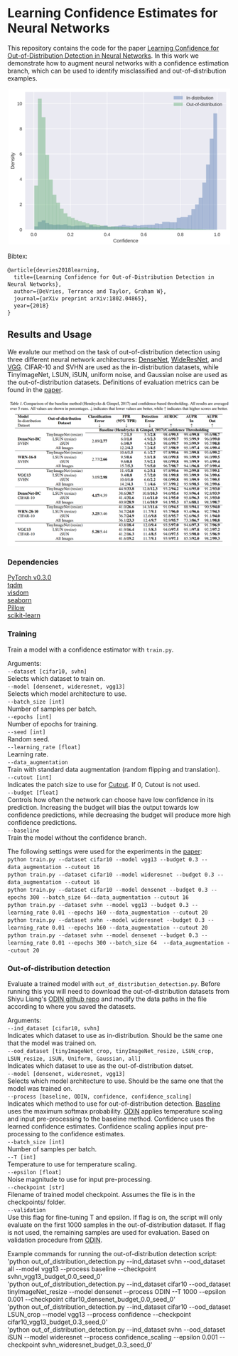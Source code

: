 # Learning Confidence Estimates for Neural Networks

This repository contains the code for the paper [Learning Confidence for Out-of-Distribution Detection in Neural Networks](https://arxiv.org/abs/1802.04865). In this work we demonstrate how to augment neural networks with a confidence estimation branch, which can be used to identify misclassified and out-of-distribution examples. 
  
<p align="center">
<img src="./figures/confidence_histogram.png" width="500">
</p>

Bibtex:  
```
@article{devries2018learning,
  title={Learning Confidence for Out-of-Distribution Detection in Neural Networks},
  author={DeVries, Terrance and Taylor, Graham W},
  journal={arXiv preprint arXiv:1802.04865},
  year={2018}
}
```

## Results and Usage   
We evalute our method on the task of out-of-distribution detection using three different neural network architectures: [DenseNet](https://arxiv.org/abs/1608.06993), [WideResNet](https://arxiv.org/abs/1605.07146), and [VGG](https://arxiv.org/abs/1409.1556). CIFAR-10 and SVHN are used as the in-distribution datasets, while TinyImageNet, LSUN, iSUN, uniform noise, and Gaussian noise are used as the out-of-distribution datasets. Definitions of evaluation metrics can be found in the [paper](https://arxiv.org/abs/1802.04865).

<p align="center">
<img src="./figures/results_table.png" width="750">
</p>

### Dependencies  
[PyTorch v0.3.0](http://pytorch.org/)  
[tqdm](https://pypi.python.org/pypi/tqdm)  
[visdom](https://github.com/facebookresearch/visdom)  
[seaborn](https://seaborn.pydata.org/)  
[Pillow](http://python-pillow.org/)  
[scikit-learn](http://scikit-learn.org/stable/)  

### Training

Train a model with a confidence estimator with `train.py`.  

Arguments:  
`--dataset [cifar10, svhn]`  
    Selects which dataset to train on.  
`--model [densenet, wideresnet, vgg13]`  
    Selects which model architecture to use.  
`--batch_size [int]`  
    Number of samples per batch.  
`--epochs [int]`  
    Number of epochs for training.  
`--seed [int]`  
    Random seed.  
`--learning_rate [float]`  
    Learning rate.  
`--data_augmentation`  
    Train with standard data augmentation (random flipping and translation).  
`--cutout [int]`  
    Indicates the patch size to use for [Cutout](https://arxiv.org/abs/1708.04552). If 0, Cutout is not used.  
`--budget [float]`  
    Controls how often the network can choose have low confidence in its prediction. Increasing the budget will bias the output towards low confidence predictions, while decreasing the budget will produce more high confidence predictions.  
`--baseline`  
    Train the model without the confidence branch.  

The following settings were used for the experiments in the [paper](https://arxiv.org/abs/1802.04865):  
`python train.py --dataset cifar10 --model vgg13 --budget 0.3 --data_augmentation --cutout 16`  
`python train.py --dataset cifar10 --model wideresnet --budget 0.3 --data_augmentation --cutout 16`  
`python train.py --dataset cifar10 --model densenet --budget 0.3 --epochs 300 --batch_size 64--data_augmentation --cutout 16`  
`python train.py --dataset svhn --model vgg13 --budget 0.3 --learning_rate 0.01 --epochs 160 --data_augmentation --cutout 20`  
`python train.py --dataset svhn --model wideresnet --budget 0.3 --learning_rate 0.01 --epochs 160 --data_augmentation --cutout 20`  
`python train.py --dataset svhn --model densenet --budget 0.3 --learning_rate 0.01 --epochs 300 --batch_size 64  --data_augmentation --cutout 20`  

### Out-of-distribution detection

Evaluate a trained model with `out_of_distribution_detection.py`. Before running this you will need to download the out-of-distribution datasets from Shiyu Liang's [ODIN github repo](https://github.com/ShiyuLiang/odin-pytorch#downloading--out-of-distribtion-datasets) and modify the data paths in the file according to where you saved the datasets. 

Arguments:  
`--ind_dataset [cifar10, svhn]`  
    Indicates which dataset to use as in-distribution. Should be the same one that the model was trained on.  
`--ood_dataset [tinyImageNet_crop, tinyImageNet_resize, LSUN_crop, LSUN_resize, iSUN, Uniform, Gaussian, all]`  
    Indicates which dataset to use as the out-of-distribution datset.  
`--model [densenet, wideresnet, vgg13]`  
    Selects which model architecture to use. Should be the same one that the model was trained on.  
`--process [baseline, ODIN, confidence, confidence_scaling]`  
    Indicates which method to use for out-of-distribution detection. [Baseline](https://arxiv.org/abs/1610.02136) uses the maximum softmax probability. [ODIN](https://arxiv.org/abs/1706.02690) applies  temperature scaling and input pre-processing to the baseline method. Confidence uses the learned confidence estimates. Confidence scaling applies input pre-processing to the confidence estimates.  
`--batch_size [int]`  
    Number of samples per batch.  
`--T [int]`  
    Temperature to use for temperature scaling.  
`--epsilon [float]`  
    Noise magnitude to use for input pre-processing.  
`--checkpoint [str]`  
    Filename of trained model checkpoint. Assumes the file is in the checkpoints/ folder.  
`--validation`  
    Use this flag for fine-tuning T and epsilon. If flag is on, the script will only evaluate on the first 1000 samples in the out-of-distribution dataset. If flag is not used, the remaining samples are used for evaluation. Based on validation procedure from [ODIN](https://arxiv.org/abs/1706.02690).  

Example commands for running the out-of-distribution detection script:
'python out_of_distribution_detection.py --ind_dataset svhn --ood_dataset all --model vgg13 --process baseline --checkpoint svhn_vgg13_budget_0.0_seed_0'  
'python out_of_distribution_detection.py --ind_dataset cifar10 --ood_dataset tinyImageNet_resize --model densenet --process ODIN --T 1000 --epsilon 0.001 --checkpoint cifar10_densenet_budget_0.0_seed_0'  
'python out_of_distribution_detection.py --ind_dataset cifar10 --ood_dataset LSUN_crop --model vgg13 --process confidence --checkpoint cifar10_vgg13_budget_0.3_seed_0'  
'python out_of_distribution_detection.py --ind_dataset svhn --ood_dataset iSUN --model wideresnet --process confidence_scaling --epsilon 0.001 --checkpoint svhn_wideresnet_budget_0.3_seed_0'  
